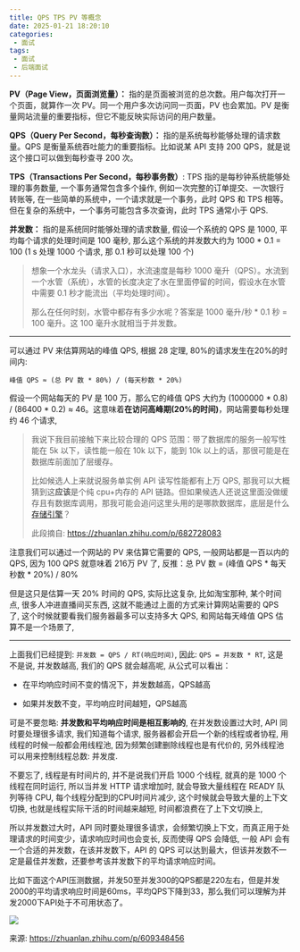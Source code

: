 ```yaml
---
title: QPS TPS PV 等概念
date: 2025-01-21 18:20:10
categories:
 - 面试
tags:
 - 面试
 - 后端面试
---
```


**PV（Page View，页面浏览量）：** 指的是页面被浏览的总次数。用户每次打开一个页面，就算作一次 PV。同一个用户多次访问同一页面，PV 也会累加。PV 是衡量网站流量的重要指标，但它不能反映实际访问的用户数量。

**QPS（Query Per Second，每秒查询数）：** 指的是系统每秒能够处理的请求数量。QPS 是衡量系统吞吐能力的重要指标。比如说某 API 支持 200 QPS，就是说这个接口可以做到每秒查寻 200 次。

**TPS（Transactions Per Second，每秒事务数）**: TPS 指的是每秒钟系统能够处理的事务数量, 一个事务通常包含多个操作, 例如一次完整的订单提交、一次银行转账等, 在一些简单的系统中，一个请求就是一个事务，此时 QPS 和 TPS 相等。但在复杂的系统中，一个事务可能包含多次查询，此时 TPS 通常小于 QPS. 

**并发数：** 指的是系统同时能够处理的请求数量, 假设一个系统的 QPS 是 1000, 平均每个请求的处理时间是 100 毫秒, 那么这个系统的并发数大约为 1000 * 0.1 = 100 (1 s 处理 1000 个请求, 那 0.1 秒可以处理 100 个)

> 想象一个水龙头（请求入口），水流速度是每秒 1000 毫升（QPS）。水流到一个水管（系统），水管的长度决定了水在里面停留的时间，假设水在水管中需要 0.1 秒才能流出（平均处理时间）。
>
> 那么在任何时刻，水管中都存有多少水呢？答案是 1000 毫升/秒 * 0.1 秒 = 100 毫升。这 100 毫升水就相当于并发数。

-----

可以通过 PV 来估算网站的峰值 QPS, 根据 28 定理, 80%的请求发生在20%的时间内: 

```
峰值 QPS ≈ (总 PV 数 * 80%) / (每天秒数 * 20%)
```

假设一个网站每天的 PV 是 100 万，那么它的峰值 QPS 大约为 (1000000 * 0.8) / (86400 * 0.2) ≈ 46。这意味着**在访问高峰期(20%的时间)**，网站需要每秒处理约 46 个请求, 

> 我说下我目前接触下来比较合理的 QPS 范围：带了数据库的服务一般写性能在 5k 以下，读性能一般在 10k 以下，能到 10k 以上的话，那很可能是在数据库前面加了层缓存。
>
> 比如候选人上来就说服务单实例 API 读写性能都有上万 QPS, 那我可以大概猜到这**应该**是个纯 cpu+内存的 API 链路。但如果候选人还说这里面没做缓存且有数据库调用，那我可能会追问这里头用的是哪款数据库，底层是什么[存储引擎](https://zhida.zhihu.com/search?content_id=239847572&content_type=Article&match_order=1&q=存储引擎&zhida_source=entity)？
>
> 此段摘自: https://zhuanlan.zhihu.com/p/682728083

注意我们可以通过一个网站的 PV 来估算它需要的 QPS, 一般网站都是一百以内的 QPS, 因为 100 QPS 就意味着  216万 PV 了, 反推：总 PV 数 = (峰值 QPS * 每天秒数 * 20%) / 80%

但是这只是估算一天 20% 时间的 QPS, 实际比这复杂, 比如淘宝那种, 某个时间点, 很多人冲进直播间买东西, 这就不能通过上面的方式来计算网站需要的 QPS 了, 这个时候就要看我们服务器最多可以支持多大 QPS, 和网站每天峰值 QPS 估算不是一个场景了, 

-----

上面我们已经提到: `并发数 = QPS / RT(响应时间)`, 因此: `QPS = 并发数 * RT`, 这是不是说, 并发数越高, 我们的 QPS 就会越高呢, 从公式可以看出：

- 在平均响应时间不变的情况下，并发数越高，QPS越高

- 如果并发数不变，平均响应时间越短，QPS越高

可是不要忽略: **并发数和平均响应时间是相互影响的**, 在并发数设置过大时, API 同时要处理很多请求, 我们知道每个请求, 服务器都会开启一个新的线程或者协程, 用线程的时候一般都会用线程池, 因为频繁创建删除线程也是有代价的, 另外线程池可以用来控制线程总数: 并发度. 

不要忘了, 线程是有时间片的, 并不是说我们开启 1000 个线程, 就真的是 1000 个线程在同时运行, 所以当并发 HTTP 请求增加时, 就会导致大量线程在 READY 队列等待 CPU, 每个线程分配到的CPU时间片减少, 这个时候就会导致大量的上下文切换, 也就是线程实际干活的时间越来越短, 时间都浪费在了上下文切换上, 

所以并发数过大时，API 同时要处理很多请求，会频繁切换上下文，而真正用于处理请求的时间变少，请求响应时间也会变长, 反而使得 QPS 会降低, 一般 API 会有一个合适的并发数，在该并发数下，API 的 QPS 可以达到最大，但该并发数不一定是最佳并发数，还要参考该并发数下的平均请求响应时间。

比如下面这个API压测数据，并发50至并发300的QPS都是220左右，但是并发2000的平均请求响应时间是60ms，平均QPS下降到33，那么我们可以理解为并发2000下API处于不可用状态了。

![](https://pub-2a6758f3b2d64ef5bb71ba1601101d35.r2.dev/blogs/2025/01/8dbc603d578987e024070cdad7b84227.jpg)

来源: https://zhuanlan.zhihu.com/p/609348456

